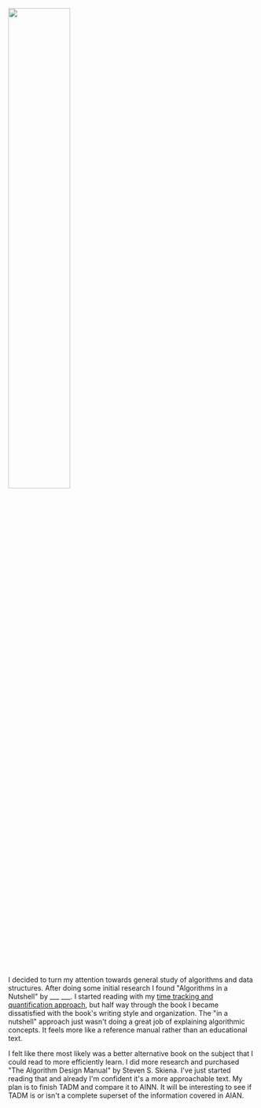 <img src="/static/images/2020-06-28/the_go_programming_language.jpg" style="width:50%;">

I decided to turn my attention towards general study of algorithms and data
structures. After doing some initial research I found "Algorithms in a
Nutshell" by ___ ___. I started reading with my [time tracking and
quantification approach][1], but half way through the book I became
dissatisfied with the book's writing style and organization. The "in a
nutshell" approach just wasn't doing a great job of explaining algorithmic
concepts. It feels more like a reference manual rather than an educational
text.

I felt like there most likely was a better alternative book on the
subject that I could read to more efficiently learn. I did more research and
purchased "The Algorithm Design Manual" by Steven S. Skiena. I've just started
reading that and already I'm confident it's a more approachable text. My plan
is to finish TADM and compare it to AINN. It will be interesting to see if TADM
is or isn't a complete superset of the information covered in AIAN.

[1]: /posts/2020-03-27-quantifying-and-time-tracking-reading
